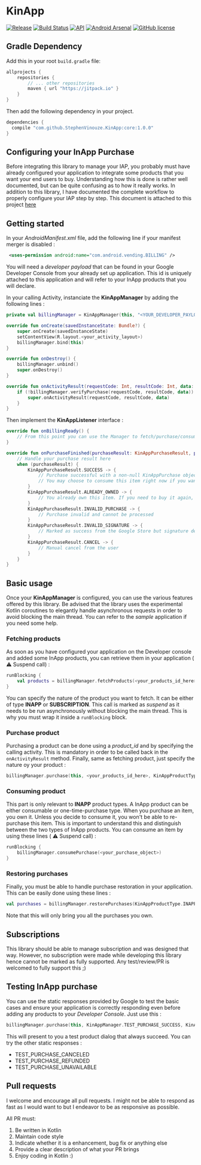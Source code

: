 # KinApp
[![Release](https://jitpack.io/v/StephenVinouze/KinApp.svg)](https://jitpack.io/#StephenVinouze/KinApp)
[![Build Status](https://travis-ci.org/StephenVinouze/KinApp.svg?branch=master)](https://travis-ci.org/StephenVinouze/KinApp)
[![API](https://img.shields.io/badge/API-9%2B-brightgreen.svg?style=flat)](https://android-arsenal.com/api?level=9)
[![Android Arsenal](https://img.shields.io/badge/Android%20Arsenal-KinApp-brightgreen.svg?style=flat)](https://android-arsenal.com/details/1/5744)
[![GitHub
license](http://img.shields.io/badge/license-APACHE2-blue.svg)](https://github.com/StephenVinouze/AdvancedRecyclerView/blob/master/LICENSE)

## Gradle Dependency

Add this in your root `build.gradle` file:

```gradle
allprojects {
	repositories {
		// ... other repositories
		maven { url "https://jitpack.io" }
	}
}
```
Then add the following dependency in your project.

```gradle
dependencies {
  compile "com.github.StephenVinouze.KinApp:core:1.0.0"
}
```

## Configuring your InApp Purchase

Before integrating this library to manage your IAP, you probably must have already configured your application to integrate some products that you want your end users to buy. Understanding how this is done is rather well documented, but can be quite confusing as to how it really works. In addition to this library, I have documented the complete workflow to properly configure your IAP step by step. This document is attached to this project [here](INAPP_SETUP.md)

## Getting started

In your *AndroidManifest.xml* file, add the following line if your manifest merger is disabled :

```xml
 <uses-permission android:name="com.android.vending.BILLING" />
 ```

You will need a *developer payload* that can be found in your Google Developer Console from your already set up application. This id is uniquely attached to this application and will refer to your InApp products that you will declare.

In your calling Activity, instanciate the **KinAppManager** by adding the following lines :

```kotlin
private val billingManager = KinAppManager(this, "<YOUR_DEVELOPER_PAYLOAD_HERE>")

override fun onCreate(savedInstanceState: Bundle?) {
    super.onCreate(savedInstanceState)
    setContentView(R.layout.<your_activity_layout>)
    billingManager.bind(this)
}

override fun onDestroy() {
    billingManager.unbind()
    super.onDestroy()
}

override fun onActivityResult(requestCode: Int, resultCode: Int, data: Intent?) {
    if (!billingManager.verifyPurchase(requestCode, resultCode, data)) {
        super.onActivityResult(requestCode, resultCode, data)
    }
}
```

Then implement the **KinAppListener** interface :

```kotlin
override fun onBillingReady() {
    // From this point you can use the Manager to fetch/purchase/consume/restore items
}

override fun onPurchaseFinished(purchaseResult: KinAppPurchaseResult, purchase: KinAppPurchase?) {
    // Handle your purchase result here
    when (purchaseResult) {
        KinAppPurchaseResult.SUCCESS -> {
            // Purchase successful with a non-null KinAppPurchase object.
            // You may choose to consume this item right now if you want to be able to re-buy it
        }
        KinAppPurchaseResult.ALREADY_OWNED -> {
            // You already own this item. If you need to buy it again, consider consuming it first (you may need to restore your purchases before that)
        }
        KinAppPurchaseResult.INVALID_PURCHASE -> {
            // Purchase invalid and cannot be processed
        }
        KinAppPurchaseResult.INVALID_SIGNATURE -> {
            // Marked as success from the Google Store but signature detected as invalid and should not be processed
        }
        KinAppPurchaseResult.CANCEL -> {
            // Manual cancel from the user
        }
    }
}
```

## Basic usage

Once your **KinAppManager** is configured, you can use the various features offered by this library. Be advised that the library uses the experimental Kotlin coroutines to elegantly handle asynchronous requests in order to avoid blocking the main thread. You can refer to the *sample* application if you need some help.

### Fetching products

As soon as you have configured your application on the Developer console and added some InApp products, you can retrieve them in your application ( :warning: Suspend call) :

```kotlin
runBlocking {
	val products = billingManager.fetchProducts(<your_products_id_here>, KinAppProductType.INAPP)
}
```

You can specify the nature of the product you want to fetch. It can be either of type **INAPP** or **SUBSCRIPTION**. This call is marked as *suspend* as it needs to be run asynchronously without blocking the main thread. This is why you must wrap it inside a `runBlocking` block.

### Purchase product

Purchasing a product can be done using a *product_id* and by specifying the calling activity. This is mandatory in order to be called back in the `onActivityResult` method. Finally, same as fetching product, just specify the nature oy your product :

```kotlin
billingManager.purchase(this, <your_products_id_here>, KinAppProductType.INAPP)
```

### Consuming product

This part is only relevant to **INAPP** product types. A InApp product can be either consumable or one-time-purchase type. When you purchase an item, you own it. Unless you decide to consume it, you won't be able to re-purchase this item. This is important to understand this and distinguish between the two types of InApp products. You can consume an item by using these lines ( :warning: Suspend call) :

```kotlin
runBlocking {
	billingManager.consumePurchase(<your_purchase_object>)
}
```

### Restoring purchases

Finally, you must be able to handle purchase restoration in your application. This can be easily done using these lines :

```kotlin
val purchases = billingManager.restorePurchases(KinAppProductType.INAPP)
```

Note that this will only bring you all the purchases you own.

## Subscriptions

This library should be able to manage subscription and was designed that way. However, no subscription were made while developing this library hence cannot be marked as fully supported. Any test/review/PR is welcomed to fully support this ;)

## Testing InApp purchase

You can use the static responses provided by Google to test the basic cases and ensure your application is correctly responding even before adding any products to your *Developer Console*. Just use this :

```kotlin
billingManager.purchase(this, KinAppManager.TEST_PURCHASE_SUCCESS, KinAppProductType.INAPP)
```

This will present to you a test product dialog that always succeed. You can try the other static responses :

* TEST_PURCHASE_CANCELED
* TEST_PURCHASE_REFUNDED
* TEST_PURCHASE_UNAVAILABLE

## Pull requests

I welcome and encourage all pull requests. I might not be able to respond as fast as I would want to but I endeavor to be as responsive as possible.

All PR must:

1. Be written in Kotlin
2. Maintain code style
3. Indicate whether it is a enhancement, bug fix or anything else
4. Provide a clear description of what your PR brings
5. Enjoy coding in Kotlin :)
